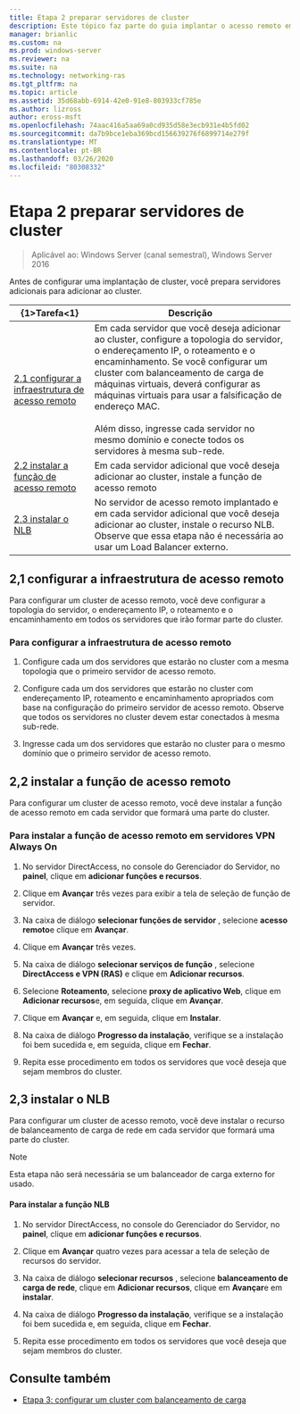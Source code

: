 ```yaml
---
title: Etapa 2 preparar servidores de cluster
description: Este tópico faz parte do guia implantar o acesso remoto em um cluster no Windows Server 2016.
manager: brianlic
ms.custom: na
ms.prod: windows-server
ms.reviewer: na
ms.suite: na
ms.technology: networking-ras
ms.tgt_pltfrm: na
ms.topic: article
ms.assetid: 35d68abb-6914-42e0-91e8-803933cf785e
ms.author: lizross
author: eross-msft
ms.openlocfilehash: 74aac416a5aa69a0cd935d58e3ecb931e4b5fd02
ms.sourcegitcommit: da7b9bce1eba369bcd156639276f6899714e279f
ms.translationtype: MT
ms.contentlocale: pt-BR
ms.lasthandoff: 03/26/2020
ms.locfileid: "80308332"
---
```

# <a name="step-2-prepare-cluster-servers"></a>Etapa 2 preparar servidores de cluster

>Aplicável ao: Windows Server (canal semestral), Windows Server 2016

Antes de configurar uma implantação de cluster, você prepara servidores adicionais para adicionar ao cluster.  
  
|{1&gt;Tarefa&lt;1}|Descrição|  
|----|--------|  
|[2,1 configurar a infraestrutura de acesso remoto](#BKMK_config)|Em cada servidor que você deseja adicionar ao cluster, configure a topologia do servidor, o endereçamento IP, o roteamento e o encaminhamento. Se você configurar um cluster com balanceamento de carga de máquinas virtuais, deverá configurar as máquinas virtuais para usar a falsificação de endereço MAC.<br /><br />Além disso, ingresse cada servidor no mesmo domínio e conecte todos os servidores à mesma sub-rede.|  
|[2,2 instalar a função de acesso remoto](#BKMK_Install)|Em cada servidor adicional que você deseja adicionar ao cluster, instale a função de acesso remoto|  
|[2,3 instalar o NLB](#BKMK_NLB)|No servidor de acesso remoto implantado e em cada servidor adicional que você deseja adicionar ao cluster, instale o recurso NLB. Observe que essa etapa não é necessária ao usar um Load Balancer externo.|  
  
## <a name="21-configure-the-remote-access-infrastructure"></a><a name="BKMK_config"></a>2,1 configurar a infraestrutura de acesso remoto  
Para configurar um cluster de acesso remoto, você deve configurar a topologia do servidor, o endereçamento IP, o roteamento e o encaminhamento em todos os servidores que irão formar parte do cluster.  
  
### <a name="to-configure-the-remote-access-infrastructure"></a>Para configurar a infraestrutura de acesso remoto  
  
1.  Configure cada um dos servidores que estarão no cluster com a mesma topologia que o primeiro servidor de acesso remoto.  
  
2.  Configure cada um dos servidores que estarão no cluster com endereçamento IP, roteamento e encaminhamento apropriados com base na configuração do primeiro servidor de acesso remoto. Observe que todos os servidores no cluster devem estar conectados à mesma sub-rede.  
  
3.  Ingresse cada um dos servidores que estarão no cluster para o mesmo domínio que o primeiro servidor de acesso remoto.  
  
## <a name="22-install-the-remote-access-role"></a><a name="BKMK_Install"></a>2,2 instalar a função de acesso remoto  
Para configurar um cluster de acesso remoto, você deve instalar a função de acesso remoto em cada servidor que formará uma parte do cluster.  
  
### <a name="to-install-the-remote-access-role-on-always-on-vpn-servers"></a>Para instalar a função de acesso remoto em servidores VPN Always On  
  
1.  No servidor DirectAccess, no console do Gerenciador do Servidor, no **painel**, clique em **adicionar funções e recursos**.  
  
2.  Clique em **Avançar** três vezes para exibir a tela de seleção de função de servidor.  
  
3.  Na caixa de diálogo **selecionar funções de servidor** , selecione **acesso remoto**e clique em **Avançar**.  
  
4.  Clique em **Avançar** três vezes.  
  
5.  Na caixa de diálogo **selecionar serviços de função** , selecione **DirectAccess e VPN (RAS)** e clique em **Adicionar recursos**.  
  
6.  Selecione **Roteamento**, selecione **proxy de aplicativo Web**, clique em **Adicionar recursos**e, em seguida, clique em **Avançar**.  
  
7. Clique em **Avançar** e, em seguida, clique em **Instalar**.  
  
8.  Na caixa de diálogo **Progresso da instalação**, verifique se a instalação foi bem sucedida e, em seguida, clique em **Fechar**.  
  
9.  Repita esse procedimento em todos os servidores que você deseja que sejam membros do cluster.  
  
## <a name="23-install-nlb"></a><a name="BKMK_NLB"></a>2,3 instalar o NLB  
Para configurar um cluster de acesso remoto, você deve instalar o recurso de balanceamento de carga de rede em cada servidor que formará uma parte do cluster.  
  
> [!NOTE]  
> Esta etapa não será necessária se um balanceador de carga externo for usado.  
  
#### <a name="to-install-the-nlb-role"></a>Para instalar a função NLB  
  
1.  No servidor DirectAccess, no console do Gerenciador do Servidor, no **painel**, clique em **adicionar funções e recursos**.  
  
2.  Clique em **Avançar** quatro vezes para acessar a tela de seleção de recursos do servidor.  
  
3.  Na caixa de diálogo **selecionar recursos** , selecione **balanceamento de carga de rede**, clique em **Adicionar recursos**, clique em **Avançar**e em **instalar**.  
  
4.  Na caixa de diálogo **Progresso da instalação**, verifique se a instalação foi bem sucedida e, em seguida, clique em **Fechar**.  
  
5.  Repita esse procedimento em todos os servidores que você deseja que sejam membros do cluster.  
  
## <a name="see-also"></a><a name="BKMK_Links"></a>Consulte também  
  
-   [Etapa 3: configurar um cluster com balanceamento de carga](Step-3-Configure-a-Load-Balanced-Cluster.md)  
  


